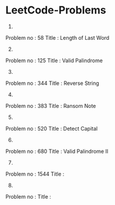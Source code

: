 # LeetCode-Problems
1.
Problem no : 58
Title : Length of Last Word   

2.
Problem no : 125
Title : Valid Palindrome 

3.
Problem no : 344
Title : Reverse String  

4.
Problem no : 383
Title : Ransom Note 

5.
Problem no : 520
Title : Detect Capital    

6.
Problem no : 680
Title : Valid Palindrome II  

7.
Problem no : 1544
Title :

8.
Problem no : 
Title : 
